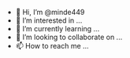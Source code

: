 - 👋 Hi, I’m @minde449
- 👀 I’m interested in ...
- 🌱 I’m currently learning ...
- 💞️ I’m looking to collaborate on ...
- 📫 How to reach me ...

<!---
minde449/minde449 is a ✨ special ✨ repository because its `README.md` (this file) appears on your GitHub profile.
You can click the Preview link to take a look at your changes.
--->
